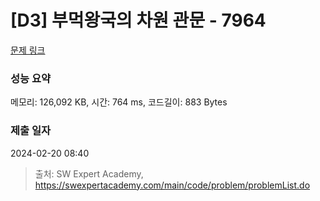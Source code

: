 # [D3] 부먹왕국의 차원 관문 - 7964 

[문제 링크](https://swexpertacademy.com/main/code/problem/problemDetail.do?contestProbId=AWuSgKpqmooDFASy) 

### 성능 요약

메모리: 126,092 KB, 시간: 764 ms, 코드길이: 883 Bytes

### 제출 일자

2024-02-20 08:40



> 출처: SW Expert Academy, https://swexpertacademy.com/main/code/problem/problemList.do